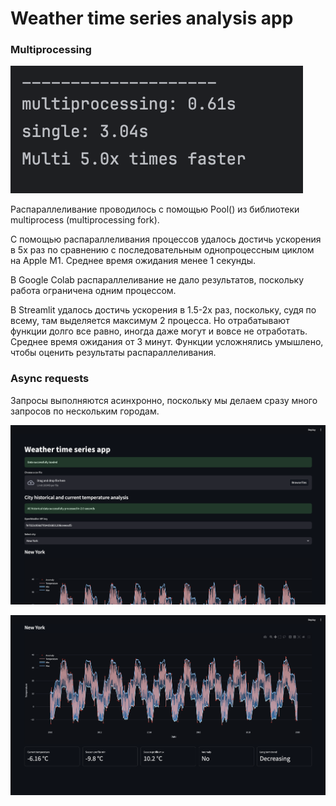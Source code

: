 # Weather time series analysis app

### Multiprocessing

![Screenshot20241222at234950.png](assets/multiprocessing.png)

Распараллеливание проводилось с помощью Pool() из библиотеки multiprocess (multiprocessing fork).

С помощью распараллеливания процессов удалось достичь ускорения в 5х раз по сравнению с последовательным однопроцессным циклом на Apple M1. Среднее время ожидания менее 1 секунды.

В Google Colab распараллеливание не дало результатов, поскольку работа ограничена одним процессом.

В Streamlit удалось достичь ускорения в 1.5-2х раз, поскольку, судя по всему, там выделяется максимум 2 процесса. Но отрабатывают функции долго все равно, иногда даже могут и вовсе не отработать. Среднее время ожидания от 3 минут. Функции усложнялись умышлено, чтобы оценить результаты распараллеливания.


### Async requests

Запросы выполняются асинхронно, поскольку мы делаем сразу много запросов по нескольким городам.

![Screenshot20241223at001813.png](assets/streamlit1.png)

![Screenshot20241223at001824.png](assets/streamlit2.png)
